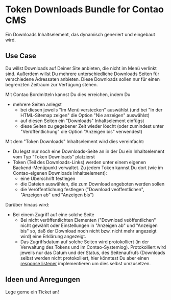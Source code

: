 # Token Downloads Bundle for Contao CMS

Ein Downloads Inhaltselement, das dynamisch generiert und eingebaut wird.

## Use Case

Du willst Downloads auf Deiner Site anbieten, die nicht im Menü verlinkt sind. Außerdem willst Du mehrere unterschiedliche 
Downloads Seiten für verschiedene Adressaten anbieten. Diese Downloads sollen nur für einen begrenzten Zeitraum zur 
Verfügung stehen.

Mit Contao Bordmitteln kannst Du dies erreichen, indem Du

* mehrere Seiten anlegst
  * bei diesen jeweils "Im Menü verstecken" auswählst (und bei "In der HTML-Sitemap zeigen" die Option "Nie anzeigen" auswählst)
  * auf diesen Seiten ein "Downloads" Inhaltselement einfügst
  * diese Seiten zu gegebener Zeit wieder löscht (oder zumindest unter "Veröffentlichung" die Option "Anzeigen bis" 
    verwendest)

Mit dem "Token Downloads" Inhaltselement wird dies vereinfacht:

* Du legst nur noch eine Downloads-Seite an in der Du ein Inhaltselement vom Typ "Token Downloads" platzierst 
* Token (Teil des Downloads-Links) werden unter einem eigenen Backend-Menüpunkt verwaltet. Zu jedem Token kannst Du dort
  (wie im Contao-eigenen Downloads Inhaltselement):
  * eine Überschrift festlegen
  * die Dateien auswählen, die zum Download angeboten werden sollen
  * die Veröffentlichung festlegen ("Download veöffentlichen", "Anzeigen ab" und "Anzeigen bis")

Darüber hinaus wird:

* Bei einem Zugriff auf eine solche Seite
  * Bei nicht veröffentlichten Elementen ("Download veöffentlichen" nicht gewählt oder Einstellungen in "Anzeigen ab" und
    "Anzeigen bis" so, daß der Download noch nicht bzw. nicht mehr angezeigt wird) eine Erklärung angezeigt.
  * Das Zugriffsdatum auf solche Seiten wird protokolliert (in der Verwaltung des Tokens und im Contao-Systemlog).
    Protokolliert wird jeweils nur das Datum und der Status, des Seitenaufrufs (Downloads selbst werden nicht 
    protokolliert, hier könntest Du aber einen 
    [response listener](https://docs.contao.org/dev/reference/hooks/postDownload/#body-inner) implementieren um dies
    selbst umzusetzen.
 
## Ideen und Anregungen

Lege gerne ein Ticket an!

